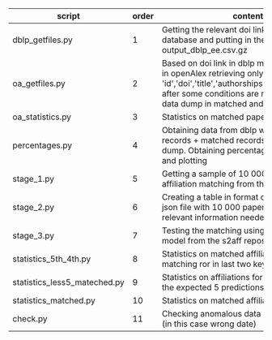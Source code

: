 script|order|content|
---|---|---|
dblp_getfiles.py | 1 | Getting the relevant doi link from the dblp database and putting in the file output_dblp_ee.csv.gz |
oa_getfiles.py| 2 | Based on doi link in dblp matched with those in openAlex retrieving only relevant keys 'id','doi','title','authorships','publication_year' after some conditions are met. Diving the data dump in matched and unmatched. |
oa_statistics.py| 3 | Statistics on matched papers|
percentages.py|4|Obtaining data from dblp website on total records + matched records from oa data dump. Obtaining percentages of coverage and plotting|
stage_1.py| 5 | Getting a sample of 10 000 papers to test affiliation matching from the matched files|
stage_2.py| 6 | Creating a table in format csv file from the json file with 10 000 papers with the relevant information needed |
stage_3.py| 7  | Testing the matching using the pretrained model from the s2aff repository|
statistics_5th_4th.py| 8 | Statistics on matched affiliations with matching ror in last two keys |
statistics_less5_mateched.py| 9 | Statistics on affiliations for which less than the expected 5 predictions are made |
statistics_matched.py| 10 | Statistics on matched affiliations |
check.py |11| Checking anomalous data in mached papers (in this case wrong date)|
